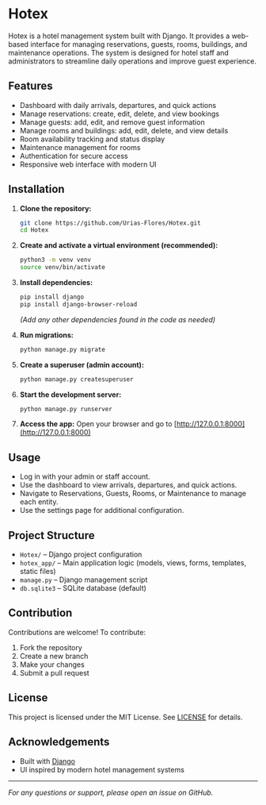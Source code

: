 # Hotex

Hotex is a hotel management system built with Django. It provides a web-based interface for managing reservations, guests, rooms, buildings, and maintenance operations. The system is designed for hotel staff and administrators to streamline daily operations and improve guest experience.

## Features

- Dashboard with daily arrivals, departures, and quick actions
- Manage reservations: create, edit, delete, and view bookings
- Manage guests: add, edit, and remove guest information
- Manage rooms and buildings: add, edit, delete, and view details
- Room availability tracking and status display
- Maintenance management for rooms
- Authentication for secure access
- Responsive web interface with modern UI

## Installation

1. **Clone the repository:**
   ```sh
   git clone https://github.com/Urias-Flores/Hotex.git
   cd Hotex
   ```

2. **Create and activate a virtual environment (recommended):**
   ```sh
   python3 -m venv venv
   source venv/bin/activate
   ```

3. **Install dependencies:**
   ```sh
   pip install django
   pip install django-browser-reload
   ```
   *(Add any other dependencies found in the code as needed)*

4. **Run migrations:**
   ```sh
   python manage.py migrate
   ```

5. **Create a superuser (admin account):**
   ```sh
   python manage.py createsuperuser
   ```

6. **Start the development server:**
   ```sh
   python manage.py runserver
   ```

7. **Access the app:**
   Open your browser and go to [http://127.0.0.1:8000](http://127.0.0.1:8000)

## Usage

- Log in with your admin or staff account.
- Use the dashboard to view arrivals, departures, and quick actions.
- Navigate to Reservations, Guests, Rooms, or Maintenance to manage each entity.
- Use the settings page for additional configuration.

## Project Structure

- `Hotex/` – Django project configuration
- `hotex_app/` – Main application logic (models, views, forms, templates, static files)
- `manage.py` – Django management script
- `db.sqlite3` – SQLite database (default)

## Contribution

Contributions are welcome! To contribute:
1. Fork the repository
2. Create a new branch
3. Make your changes
4. Submit a pull request

## License

This project is licensed under the MIT License. See [LICENSE](LICENSE) for details.

## Acknowledgements

- Built with [Django](https://www.djangoproject.com/)
- UI inspired by modern hotel management systems

---

*For any questions or support, please open an issue on GitHub.*
